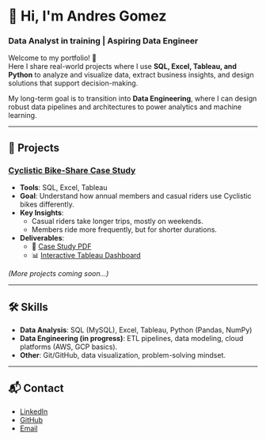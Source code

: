 # 👋 Hi, I'm Andres Gomez  
### Data Analyst in training | Aspiring Data Engineer  

Welcome to my portfolio! 🎯  
Here I share real-world projects where I use **SQL, Excel, Tableau, and Python** to analyze and visualize data, extract business insights, and design solutions that support decision-making.  

My long-term goal is to transition into **Data Engineering**, where I can design robust data pipelines and architectures to power analytics and machine learning.  

---

## 🚀 Projects

### [Cyclistic Bike-Share Case Study](https://github.com/AndresGomezC98/cyclistic-portfolio)
- **Tools**: SQL, Excel, Tableau  
- **Goal**: Understand how annual members and casual riders use Cyclistic bikes differently.  
- **Key Insights**:  
  - Casual riders take longer trips, mostly on weekends.  
  - Members ride more frequently, but for shorter durations.  
- **Deliverables**:  
  - 📄 [Case Study PDF](https://github.com/AndresGomezC98/cyclistic-portfolio/blob/main/Case%20Study/Cyclistic_Case_Study_Google.pdf)  
  - 📊 [Interactive Tableau Dashboard](https://public.tableau.com/authoring/Casestudygoogle/CyclisticRide-SharingAnalyticsDashboard#2)  

*(More projects coming soon...)*  

---

## 🛠 Skills  
- **Data Analysis**: SQL (MySQL), Excel, Tableau, Python (Pandas, NumPy)  
- **Data Engineering (in progress)**: ETL pipelines, data modeling, cloud platforms (AWS, GCP basics).  
- **Other**: Git/GitHub, data visualization, problem-solving mindset.  

---

## 📬 Contact  
- [LinkedIn](https://www.linkedin.com/in/andres-felipe-gomez-camelo) 
- [GitHub](https://github.com/AndresGomezC98)  
- [Email](mailto:Andres98_gomezca@hotmail.com)  
 
